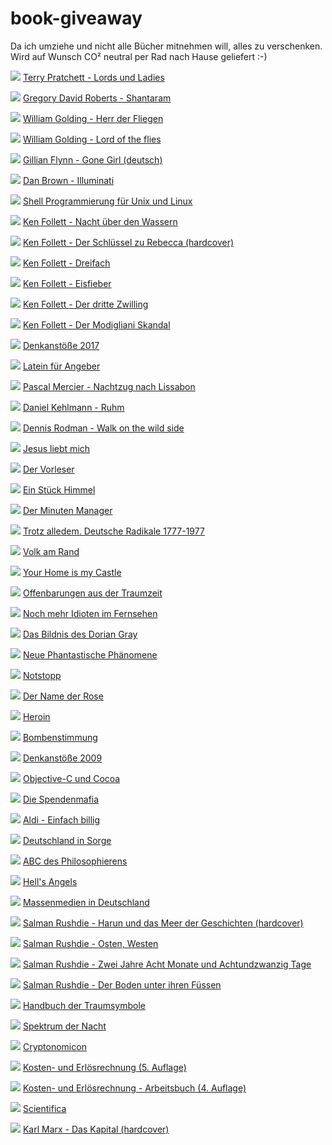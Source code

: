 # book-giveaway

Da ich umziehe und nicht alle Bücher mitnehmen will, alles zu verschenken. Wird auf Wunsch CO² neutral per Rad nach Hause geliefert :-)


![](covers/43.jpg)
[Terry Pratchett - Lords und Ladies](https://www.amazon.de/Lords-Ladies-Scheibenwelt-Roman-Pratchett-Broschiert/dp/B010INJ5V8)

![](covers/44.jpg)
[Gregory David Roberts - Shantaram](https://www.amazon.de/Shantaram-Gregory-David-Roberts/dp/0349117543)

![](covers/45.jpg)
[William Golding - Herr der Fliegen](https://www.amazon.de/Herr-Fliegen-Roman-William-Golding/dp/3596214629)

![](covers/46.jpg)
[William Golding - Lord of the flies](https://www.amazon.de/Lord-Flies-William-Golding/dp/3883891657)

<!-- ![](covers/47.jpg)
[Brian Merchant - The One Device (The secret history of the iPhone)](https://www.amazon.de/One-Device-Secret-History-iPhone/dp/0552173746) -->

![](covers/48.jpg)
[Gillian Flynn - Gone Girl (deutsch)](https://www.amazon.de/Gone-Girl-perfekte-Opfer-Hochkar%C3%A4ter/dp/3596188784)

<!-- ![](covers/50.jpg)
[Kai Diekmann - Der große Selbstbetrug](https://www.amazon.de/gro%C3%9Fe-Selbstbetrug-Zukunft-gebracht-Taschenbuch/dp/3492253938) -->

![](covers/51.jpg)
[Dan Brown - Illuminati](https://www.amazon.de/Illuminati-Thriller-Dan-Brown/dp/B008G8HTA2)

<!-- ![](covers/52.jpg)
[Sebastian Fitzek - Der Insasse (hardcover)](https://www.amazon.de/Insasse-Psychothriller-Limitierte-Sonderausgabe/dp/3426281538) -->

![](covers/53.jpg)
[Shell Programmierung für Unix und Linux](https://www.amazon.de/Shell-Programmierung-f%C3%BCr-Unix-Linux-Grundlagen/dp/3446407375)

<!-- ![](covers/54.jpg)
[Are you smart enough to work at Google?](https://www.amazon.de/Are-Smart-Enough-Work-Google/dp/0316336297) -->

<!-- ![](covers/55.jpg)
[Bill Bryson - Streiflichter aus Amerika](https://www.amazon.de/Streiflichter-aus-Amerika-Anf%C3%A4nger-Fortgeschrittene/dp/B0024O2KLW) -->

![](covers/49.jpg)
[Ken Follett - Nacht über den Wassern](https://www.amazon.de/Nacht-%C3%BCber-den-Wassern-Belletristik/dp/3785706561)

![](covers/56.jpg)
[Ken Follett - Der Schlüssel zu Rebecca (hardcover)](https://www.amazon.de/Schl%C3%BCssel-zu-Rebecca-Roman/dp/3404104811)

![](covers/57.jpg)
[Ken Follett - Dreifach](https://www.amazon.de/Dreifach-Roman-von-Follett-Taschenbuch/dp/B00FNB4JUI)

![](covers/58.jpg)
[Ken Follett - Eisfieber](https://www.amazon.de/Eisfieber-Roman-Follett-Januar-2006/dp/B0161TY2CU)

![](covers/59.jpg)
[Ken Follett - Der dritte Zwilling](https://www.amazon.de/Ken-Follett-Der-dritte-Zwilling/dp/B009ZW9LRW)

![](covers/65.jpg)
[Ken Follett - Der Modigliani Skandal](https://www.amazon.de/Modigliani-Skandal-Roman-Ken-Follett/dp/3404174534)

<!-- ![](covers/60.jpg)
[Emmanuel Todd - Weltmacht USA. Ein Nachruf](https://www.goodreads.com/book/show/917837.Weltmacht_USA_Ein_Nachruf) -->

![](covers/61.jpg)
[Denkanstöße 2017](https://www.amazon.de/Denkanst%C3%B6%C3%9Fe-2017-Lesebuch-Philosophie-Wissenschaft/dp/3492308821)

![](covers/62.jpg)
[Latein für Angeber](https://www.amazon.de/Latein-f%C3%BCr-Angeber-Gerald-Drews/dp/3809416258)

![](covers/63.jpg)
[Pascal Mercier - Nachtzug nach Lissabon](https://www.amazon.de/Nachtzug-nach-Lissabon-Pascal-Mercier/dp/3442734363)

![](covers/64.jpg)
[Daniel Kehlmann - Ruhm](https://www.amazon.de/Ruhm-Ein-Roman-neun-Geschichten/dp/349924926X)

<!-- ![](covers/66.jpg)
[Scrum - The art of doing twice the work in half the time](https://www.amazon.de/Scrum-Doing-Twice-Work-Half/dp/1847941109) -->

![](covers/67.jpg)
[Dennis Rodman - Walk on the wild side](https://www.amazon.de/Walk-Wild-Side-Dennis-Rodman/dp/3423241160)

![](covers/1.jpg)
[Jesus liebt mich](https://www.amazon.de/Jesus-liebt-mich-David-Safier/dp/3499248115)

![](covers/2.jpg)
[Der Vorleser](https://www.amazon.de/Vorleser-Bernhard-Schlink/dp/3257229534)

![](covers/3.jpg)
[Ein Stück Himmel](https://www.amazon.de/Ein-St%C3%BCck-Himmel-Erinnerungen-Kindheit/dp/3423626429)

![](covers/5.jpg)
[Der Minuten Manager](https://www.amazon.de/Minuten-Manager-schult-Hochleistungs-Teams/dp/3499614375)

<!-- ![](covers/6.jpg)
[Die Eroberung des Südpols](https://www.amazon.de/Die-Eroberung-S%C3%BCdpols-1910-1912-Erdmann/dp/3865398235) -->

![](covers/7.jpg)
[Trotz alledem. Deutsche Radikale 1777-1977](https://www.amazon.de/Trotz-alledem-Deutsche-Radikale-1777-1977/dp/3499171945)

![](covers/8.jpg)
[Volk am Rand](https://www.amazon.de/Volk-Rand-NPD-Perspektiven-Antidemokraten/dp/3360010639)

![](covers/9.jpg)
[Your Home is my Castle](https://www.amazon.de/Your-Home-My-Castle-Wohnungstauscher/dp/3890294928)

![](covers/11.jpg)
[Offenbarungen aus der Traumzeit](https://www.amazon.de/Offenbarungen-Traumzeit-spirituelle-Wissen-Aborigines/dp/3442122740)

![](covers/12.jpg)
[Noch mehr Idioten im Fernsehen](https://www.amazon.de/Noch-mehr-Idioten-Fernsehen-Kn%C3%B6delkaisern/dp/3980677249)

![](covers/13.jpg)
[Das Bildnis des Dorian Gray](https://www.amazon.de/Bildnis-Dorian-Gray-Oscar-Wilde/dp/3958554040)

![](covers/14.jpg)
[Neue Phantastische Phänomene](https://www.amazon.de/Neue-Phantastische-Ph%C3%A4nomene-Rainer-Holbe/dp/3548355234)

![](covers/15.jpg)
[Notstopp](https://www.amazon.de/Notstopp-Ein-Manager-Burn-out-steigt/dp/3839185769)

![](covers/18.jpg)
[Der Name der Rose](https://www.amazon.de/Name-Rose-Umberto-Eco/dp/3423105518)

![](covers/19.jpg)
[Heroin](https://www.amazon.de/Heroin-s%C3%BCchtige-Gesellschaft-Lesebuch-Erwachsene/dp/3922028039)

![](covers/20.jpg)
[Bombenstimmung](https://www.amazon.de/Bombenstimmung-Wenn-alle-denken-Terrorist/dp/3404609565)

![](covers/21.jpg)
[Denkanstöße 2009](https://www.amazon.de/Denkanst%C3%B6%C3%9Fe-2009-Lilo-G%C3%B6ttermann/dp/349225215X)

![](covers/23.jpg)
[Objective-C und Cocoa](https://www.amazon.de/Objective-C-Cocoa-Band-1-Grundlagen/dp/3908498082)

<!-- ![](covers/25.jpg)
[Qualityland](https://www.amazon.de/QualityLand-Roman-dunkle-Marc-Uwe-Kling/dp/3548291872) -->

![](covers/26.jpg)
[Die Spendenmafia](https://www.amazon.de/Die-Spendenmafia-Schmutzige-Gesch%C3%A4fte-unserem/dp/342678498X)

![](covers/27.jpg)
[Aldi - Einfach billig](https://www.amazon.de/Aldi-Einfach-billig-ehemaliger-Manager/dp/3499629593)

![](covers/28.jpg)
[Deutschland in Sorge](https://www.amazon.de/Deutschland-Sorge-Chronik-Jahres-Altenbockum/dp/3899810805)

![](covers/29.jpg)
[ABC des Philosophierens](https://www.amazon.de/ABC-Philosophierens-Erwin-Lebek/dp/3811204807)

![](covers/30.jpg)
[Hell's Angels](https://www.amazon.de/Angels-Penguin-Essentials-Hunter-Thompson/dp/0241951585)

![](covers/31.jpg)
[Massenmedien in Deutschland](https://www.amazon.de/Massenmedien-Deutschland-Einzeltitel-Kommunikationswissenschaft-Hermann/dp/3896694200)

![](covers/32.jpg)
[Salman Rushdie - Harun und das Meer der Geschichten (hardcover)](https://www.amazon.de/Harun-Meer-Geschichten-Salman-Rushdie/dp/3463401533)

![](covers/33.jpg)
[Salman Rushdie - Osten, Westen](https://www.amazon.de/Osten-Westen-Kurzgeschichten-Salman-Rushdie/dp/3442746612)

![](covers/34.jpg)
[Salman Rushdie - Zwei Jahre Acht Monate und Achtundzwanzig Tage](https://www.amazon.de/Zwei-Jahre-Monate-achtundzwanzig-N%C3%A4chte/dp/332810142X)

![](covers/34b.jpg)
[Salman Rushdie - Der Boden unter ihren Füssen](https://www.amazon.de/Boden-unter-ihren-F%C3%BC%C3%9Fen/dp/3499228890)

<!-- ![](covers/35.jpg)
[10.000 Träume](https://www.amazon.de/10-000-Tr%C3%A4ume-Traumsymbole-ihre-Bedeutung/dp/34421686009) -->

![](covers/36.jpg)
[Handbuch der Traumsymbole](https://www.amazon.de/Das-Handbuch-Traum-Symbole-Bildsprache-verstehen/dp/3453700651)

![](covers/37.jpg)
[Spektrum der Nacht](https://www.amazon.de/Spektrum-Nacht-schlafen-klar-tr%C3%A4umen/dp/3930243261)

![](covers/38.jpg)
[Cryptonomicon](https://www.amazon.de/Cryptonomicon-Neal-Stephenson/dp/0060512806)

![](covers/39.jpg)
[Kosten- und Erlösrechnung (5. Auflage)](https://www.amazon.de/Kosten-Erl%C3%B6srechnung-Controllingorientierte-Einf%C3%BChrung-Springer-Lehrbuch/dp/3540737715)

![](covers/40.jpg)
[Kosten- und Erlösrechnung - Arbeitsbuch (4. Auflage)](https://www.springer.com/de/book/9783540245438)

![](covers/41.jpg)
[Scientifica](https://www.amazon.de/Scientifica-Meilensteine-aus-Welt-Wissenschaft/dp/3848001594)

![](covers/42.jpg)
[Karl Marx - Das Kapital (hardcover)](https://www.amazon.de/Das-Kapital-Kommunistische-Manifest-Produktionsprozess/dp/3893400753)
